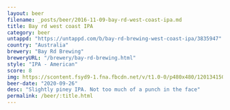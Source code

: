 ```yaml
---
layout: beer
filename: _posts/beer/2016-11-09-bay-rd-west-coast-ipa.md
title: Bay rd west coast IPA
category: beer
untappd: "https://untappd.com/b/bay-rd-brewing-west-coast-ipa/3835947"
country: "Australia"
brewery: "Bay Rd Brewing"
breweryURL: "/brewery/bay-rd-brewing.html"
style: "IPA - American"
score: 8
img: https://scontent.fsyd9-1.fna.fbcdn.net/v/t1.0-0/p480x480/120134150_10158639369353745_2960400360716072323_o.jpg?_nc_cat=109&_nc_sid=0be424&_nc_ohc=V5igudAtaW0AX9a5UL9&_nc_ht=scontent.fsyd9-1.fna&tp=6&oh=1e8e948c76823ebead72573a1b8acaf7&oe=5F942209
beer-date: "2020-09-26"
desc: "Slightly piney IPA. Not too much of a punch in the face"
permalink: /beer/:title.html
---
```

